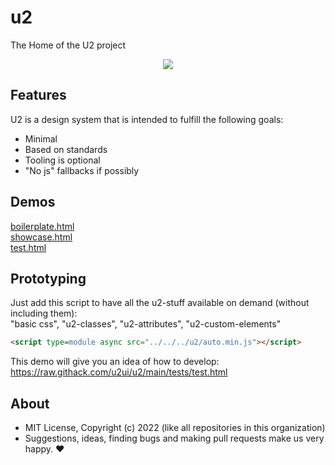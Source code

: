 # u2
The Home of the U2 project

<p align="center">
  <img src="./tools/logo/u2.svg">
</p>

## Features

U2 is a design system that is intended to fulfill the following goals:

- Minimal
- Based on standards
- Tooling is optional
- "No js" fallbacks if possibly

## Demos

[boilerplate.html](http://gcdn.li/u2ui/u2@main/tests/boilerplate.html)  
[showcase.html](http://gcdn.li/u2ui/u2@main/tests/showcase.html)  
[test.html](http://gcdn.li/u2ui/u2@main/tests/test.html)  

## Prototyping

Just add this script to have all the u2-stuff available on demand (without including them):  
"basic css", "u2-classes", "u2-attributes", "u2-custom-elements"  
```html
<script type=module async src="../../../u2/auto.min.js"></script>
```

This demo will give you an idea of how to develop:  
https://raw.githack.com/u2ui/u2/main/tests/test.html

## About

- MIT License, Copyright (c) 2022 <u2> (like all repositories in this organization) <br>
- Suggestions, ideas, finding bugs and making pull requests make us very happy. ♥

